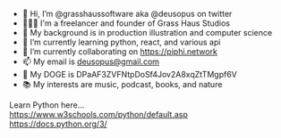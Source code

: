 - 👋  Hi, I’m @grasshaussoftware aka @deusopus on twitter
- 🦸🏼‍♂️  I'm a freelancer and founder of Grass Haus Studios
- 👀  My background is in production illustration and computer science
- 🌱  I’m currently learning python, react, and various api
- 💞️  I’m currently collaborating on https://piphi.network
- 📫  My email is deusopus@gmail.com
- 🐻  My DOGE is DPaAF3ZVFNtpDoSf4Jov2A8xqZtTMgpf6V
- 📚  My interests are music, podcast, books, and nature

Learn Python here...<br/>
https://www.w3schools.com/python/default.asp<br/>
https://docs.python.org/3/

<!---
grasshaussoftware/grasshaussoftware is a ✨ special ✨ repository because its `README.md` (this file) appears on your GitHub profile.
You can click the Preview link to take a look at your changes.
--->
